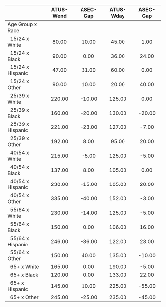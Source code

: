 
|                      |    ATUS-Wend |     ASEC-Gap |    ATUS-Wday |     ASEC-Gap |
| -------------------- | :----------: | :----------: | :----------: | :----------: |
| Age Group x Race     |              |              |              |              |
| &nbsp;&nbsp;15/24 x White |        80.00 |        10.00 |        45.00 |         1.00 |
| &nbsp;&nbsp;15/24 x Black |        90.00 |         0.00 |        36.00 |        24.00 |
| &nbsp;&nbsp;15/24 x Hispanic |        47.00 |        31.00 |        60.00 |         0.00 |
| &nbsp;&nbsp;15/24 x Other |        90.00 |        10.00 |        20.00 |        40.00 |
| &nbsp;&nbsp;25/39 x White |       220.00 |       -10.00 |       125.00 |         0.00 |
| &nbsp;&nbsp;25/39 x Black |       160.00 |       -20.00 |       130.00 |       -20.00 |
| &nbsp;&nbsp;25/39 x Hispanic |       221.00 |       -23.00 |       127.00 |        -7.00 |
| &nbsp;&nbsp;25/39 x Other |       192.00 |         8.00 |        95.00 |        20.00 |
| &nbsp;&nbsp;40/54 x White |       215.00 |        -5.00 |       125.00 |        -5.00 |
| &nbsp;&nbsp;40/54 x Black |       137.00 |         8.00 |       105.00 |         0.00 |
| &nbsp;&nbsp;40/54 x Hispanic |       230.00 |       -15.00 |       105.00 |        20.00 |
| &nbsp;&nbsp;40/54 x Other |       335.00 |       -40.00 |       152.00 |        -3.00 |
| &nbsp;&nbsp;55/64 x White |       230.00 |       -14.00 |       125.00 |        -5.00 |
| &nbsp;&nbsp;55/64 x Black |       150.00 |         0.00 |       106.00 |        16.00 |
| &nbsp;&nbsp;55/64 x Hispanic |       246.00 |       -36.00 |       122.00 |        23.00 |
| &nbsp;&nbsp;55/64 x Other |       150.00 |        40.00 |       135.00 |       -10.00 |
| &nbsp;&nbsp;65+ x White |       165.00 |         0.00 |       190.00 |        -5.00 |
| &nbsp;&nbsp;65+ x Black |       120.00 |         0.00 |       133.00 |        22.00 |
| &nbsp;&nbsp;65+ x Hispanic |       145.00 |        10.00 |       225.00 |       -55.00 |
| &nbsp;&nbsp;65+ x Other |       245.00 |       -25.00 |       235.00 |       -45.00 |

